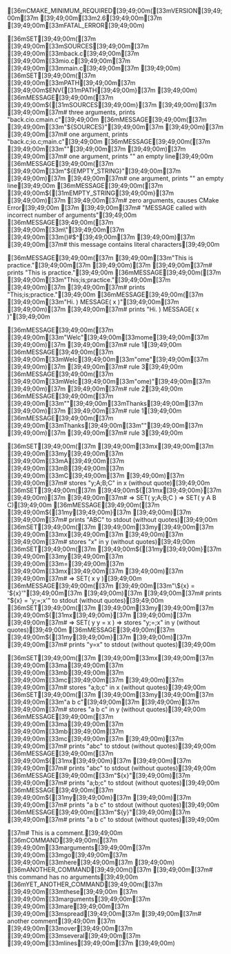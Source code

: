 [36mCMAKE_MINIMUM_REQUIRED[39;49;00m([33mVERSION[39;49;00m[37m [39;49;00m[33m2.6[39;49;00m[37m [39;49;00m[33mFATAL_ERROR[39;49;00m)

[36mSET[39;49;00m([37m [39;49;00m[33mSOURCES[39;49;00m[37m [39;49;00m[33mback.c[39;49;00m[37m [39;49;00m[33mio.c[39;49;00m[37m [39;49;00m[33mmain.c[39;49;00m[37m [39;49;00m)
[36mSET[39;49;00m([37m [39;49;00m[33mPATH[39;49;00m[37m [39;49;00m$ENV{[31mPATH[39;49;00m}[37m [39;49;00m)
[36mMESSAGE[39;49;00m([37m [39;49;00m${[31mSOURCES[39;49;00m}[37m   [39;49;00m)[37m      [39;49;00m[37m# three arguments, prints "back.cio.cmain.c"[39;49;00m
[36mMESSAGE[39;49;00m([37m [39;49;00m[33m"${SOURCES}"[39;49;00m[37m [39;49;00m)[37m      [39;49;00m[37m# one argument,    prints "back.c;io.c;main.c"[39;49;00m
[36mMESSAGE[39;49;00m([37m [39;49;00m[33m""[39;49;00m[37m [39;49;00m)[37m                [39;49;00m[37m# one argument,    prints "" an empty line[39;49;00m
[36mMESSAGE[39;49;00m([37m [39;49;00m[33m"${EMPTY_STRING}"[39;49;00m[37m [39;49;00m)[37m [39;49;00m[37m# one argument,    prints "" an empty line[39;49;00m
[36mMESSAGE[39;49;00m([37m [39;49;00m${[31mEMPTY_STRING[39;49;00m}[37m [39;49;00m)[37m   [39;49;00m[37m# zero arguments,  causes CMake Error[39;49;00m
[37m                             [39;49;00m[37m# "MESSAGE called with incorrect number of arguments"[39;49;00m
[36mMESSAGE[39;49;00m([37m [39;49;00m[33m\\\"\[39;49;00m[37m [39;49;00m[33m\(\)\#\$\^[39;49;00m[37m [39;49;00m)[37m [39;49;00m[37m# this message contains literal characters[39;49;00m

[36mMESSAGE[39;49;00m([37m [39;49;00m[33m"This is practice."[39;49;00m[37m [39;49;00m)[37m  [39;49;00m[37m# prints "This is practice."[39;49;00m
[36mMESSAGE[39;49;00m([37m [39;49;00m[33m"This;is;practice."[39;49;00m[37m [39;49;00m)[37m  [39;49;00m[37m# prints "This;is;practice."[39;49;00m
[36mMESSAGE[39;49;00m([37m [39;49;00m[33m"Hi. ) MESSAGE( x )"[39;49;00m[37m [39;49;00m)[37m [39;49;00m[37m# prints "Hi. ) MESSAGE( x )"[39;49;00m

[36mMESSAGE[39;49;00m([37m [39;49;00m[33m"Welc"[39;49;00m[33mome[39;49;00m[37m [39;49;00m)[37m [39;49;00m[37m# rule 1[39;49;00m
[36mMESSAGE[39;49;00m([37m [39;49;00m[33mWelc[39;49;00m[33m"ome"[39;49;00m[37m [39;49;00m)[37m [39;49;00m[37m# rule 3[39;49;00m
[36mMESSAGE[39;49;00m([37m [39;49;00m[33mWelc[39;49;00m[33m"ome)"[39;49;00m[37m [39;49;00m)[37m [39;49;00m[37m# rule 2[39;49;00m
[36mMESSAGE[39;49;00m([37m [39;49;00m[33m""[39;49;00m[33mThanks[39;49;00m[37m [39;49;00m)[37m [39;49;00m[37m# rule 1[39;49;00m
[36mMESSAGE[39;49;00m([37m [39;49;00m[33mThanks[39;49;00m[33m""[39;49;00m[37m [39;49;00m)[37m [39;49;00m[37m# rule 3[39;49;00m

[36mSET[39;49;00m([37m [39;49;00m[33mx[39;49;00m[37m [39;49;00m[33my[39;49;00m[37m [39;49;00m[33mA[39;49;00m[37m [39;49;00m[33mB[39;49;00m[37m [39;49;00m[33mC[39;49;00m[37m [39;49;00m)[37m              [39;49;00m[37m# stores "y;A;B;C" in x (without quote)[39;49;00m
[36mSET[39;49;00m([37m [39;49;00m${[31mx[39;49;00m}[37m [39;49;00m)[37m                   [39;49;00m[37m# => SET( y;A;B;C ) => SET( y A B C)[39;49;00m
[36mMESSAGE[39;49;00m([37m [39;49;00m${[31my[39;49;00m}[37m [39;49;00m)[37m               [39;49;00m[37m# prints "ABC" to stdout (without quotes)[39;49;00m
[36mSET[39;49;00m([37m [39;49;00m[33my[39;49;00m[37m [39;49;00m[33mx[39;49;00m[37m [39;49;00m)[37m                    [39;49;00m[37m# stores "x" in y (without quotes)[39;49;00m
[36mSET[39;49;00m([37m [39;49;00m${[31my[39;49;00m}[37m [39;49;00m[33my[39;49;00m[37m [39;49;00m[33m=[39;49;00m[37m [39;49;00m[33mx[39;49;00m[37m [39;49;00m)[37m             [39;49;00m[37m# => SET( x y )[39;49;00m
[36mMESSAGE[39;49;00m([37m [39;49;00m[33m"\${x} = '${x}'"[39;49;00m[37m [39;49;00m)[37m   [39;49;00m[37m# prints "${x} = 'y;=;x'" to stdout (without quotes)[39;49;00m
[36mSET[39;49;00m([37m [39;49;00m[33my[39;49;00m[37m [39;49;00m${[31mx[39;49;00m}[37m [39;49;00m)[37m                 [39;49;00m[37m# => SET( y y = x ) => stores "y;=;x" in y (without quotes)[39;49;00m
[36mMESSAGE[39;49;00m([37m [39;49;00m${[31my[39;49;00m}[37m [39;49;00m)[37m               [39;49;00m[37m# prints "y=x" to stdout (without quotes)[39;49;00m

[36mSET[39;49;00m([37m [39;49;00m[33mx[39;49;00m[37m [39;49;00m[33ma[39;49;00m[37m [39;49;00m[33mb[39;49;00m[37m [39;49;00m[33mc[39;49;00m[37m   [39;49;00m)[37m [39;49;00m[37m# stores "a;b;c" in x      (without quotes)[39;49;00m
[36mSET[39;49;00m([37m [39;49;00m[33my[39;49;00m[37m [39;49;00m[33m"a b c"[39;49;00m[37m [39;49;00m)[37m [39;49;00m[37m# stores "a b c" in y      (without quotes)[39;49;00m
[36mMESSAGE[39;49;00m([37m [39;49;00m[33ma[39;49;00m[37m [39;49;00m[33mb[39;49;00m[37m [39;49;00m[33mc[39;49;00m[37m [39;49;00m)[37m [39;49;00m[37m# prints "abc"   to stdout (without quotes)[39;49;00m
[36mMESSAGE[39;49;00m([37m [39;49;00m${[31mx[39;49;00m}[37m [39;49;00m)[37m  [39;49;00m[37m# prints "abc"   to stdout (without quotes)[39;49;00m
[36mMESSAGE[39;49;00m([33m"${x}"[39;49;00m)[37m  [39;49;00m[37m# prints "a;b;c" to stdout (without quotes)[39;49;00m
[36mMESSAGE[39;49;00m([37m [39;49;00m${[31my[39;49;00m}[37m [39;49;00m)[37m  [39;49;00m[37m# prints "a b c" to stdout (without quotes)[39;49;00m
[36mMESSAGE[39;49;00m([33m"${y}"[39;49;00m)[37m  [39;49;00m[37m# prints "a b c" to stdout (without quotes)[39;49;00m

[37m# This is a comment.[39;49;00m
[36mCOMMAND[39;49;00m([37m [39;49;00m[33marguments[39;49;00m[37m [39;49;00m[33mgo[39;49;00m[37m [39;49;00m[33mhere[39;49;00m[37m [39;49;00m)
[36mANOTHER_COMMAND[39;49;00m()[37m [39;49;00m[37m# this command has no arguments[39;49;00m
[36mYET_ANOTHER_COMMAND[39;49;00m([37m [39;49;00m[33mthese[39;49;00m
[37m  [39;49;00m[33marguments[39;49;00m[37m [39;49;00m[33mare[39;49;00m[37m [39;49;00m[33mspread[39;49;00m[37m         [39;49;00m[37m# another comment[39;49;00m
[37m  [39;49;00m[33mover[39;49;00m[37m [39;49;00m[33mseveral[39;49;00m[37m [39;49;00m[33mlines[39;49;00m[37m [39;49;00m)
